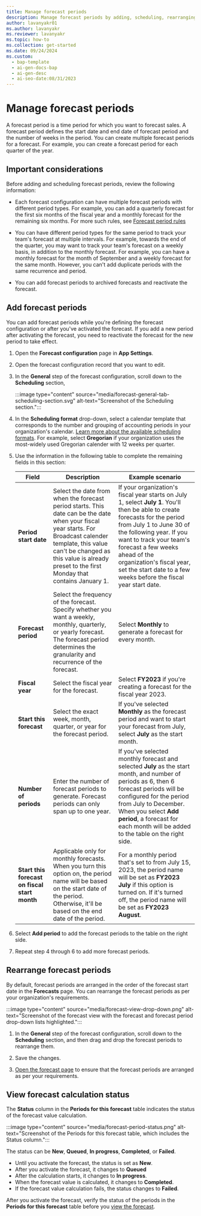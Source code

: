 ```yaml
---
title: Manage forecast periods
description: Manage forecast periods by adding, scheduling, rearranging and viewing calculation status.
author: lavanyakr01
ms.author: lavanyakr
ms.reviewer: lavanyakr
ms.topic: how-to
ms.collection: get-started
ms.date: 09/24/2024
ms.custom:
  - bap-template
  - ai-gen-docs-bap
  - ai-gen-desc
  - ai-seo-date:08/31/2023
---
```


# Manage forecast periods

A forecast period is a time period for which you want to forecast sales. A forecast period defines the start date and end date of forecast period and the number of weeks in the period. You can create multiple forecast periods for a forecast. For example, you can create a forecast period for each quarter of the year.  

## Important considerations

Before adding and scheduling forecast periods, review the following information:

- Each forecast configuration can have multiple forecast periods with different period types. For example, you can add a quarterly forecast for the first six months of the fiscal year and a monthly forecast for the remaining six months. For more such rules, see [Forecast period rules](forecast-periods.md#forecast-period-rules)

- You can have different period types for the same period to track your team's forecast at multiple intervals. For example, towards the end of the quarter, you may want to track your team's forecast on a weekly basis, in addition to the monthly forecast. For example, you can have a monthly forecast for the month of September and a weekly forecast for the same month. However, you can't add duplicate periods with the same recurrence and period.  

- You can add forecast periods to archived forecasts and reactivate the forecast.  

## Add forecast periods

You can add forecast periods while you're defining the forecast configuration or after you've activated the forecast. If you add a new period after activating the forecast, you need to reactivate the forecast for the new period to take effect.

1. Open the **Forecast configuration** page in **App Settings**. 

1. Open the forecast configuration record that you want to edit.
1. In the **General** step of the forecast configuration, scroll down to the **Scheduling** section, 

    :::image type="content" source="media/forecast-general-tab-scheduling-section.svg" alt-text="Screenshot of the Scheduling section.":::

1. In the **Scheduling format** drop-down, select a calendar template that corresponds to the number and grouping of accounting periods in your organization's calendar. [Learn more about the available scheduling formats](forecast-periods.md#scheduling-format). For example, select **Gregorian** if your organization uses the most-widely used Gregorian calender with 12 weeks per quarter.
1. Use the information in the following table to complete the remaining fields in this section:

    | Field | Description |Example scenario |
    | --- | --- | --- |
    | **Period start date** | Select the date from when the forecast period starts. This date can be the date when your fiscal year starts. For Broadcast calender template, this value can't be changed as this value is already preset to the first Monday that contains January 1. | If your organization's fiscal year starts on July 1, select **July 1**. You'll then be able to create forecasts for the period from July 1 to June 30 of the following year. If you want to track your team's forecast a few weeks ahead of the organization's fiscal year, set the start date to a few weeks before the fiscal year start date.  |
    | **Forecast period** | Select the frequency of the forecast. Specify whether you want a weekly, monthly, quarterly, or yearly forecast. The forecast period determines the granularity and recurrence of the forecast. | Select **Monthly** to generate a forecast for every month. |
    | **Fiscal year** | Select the fiscal year for the forecast. | Select **FY2023** if you're creating a forecast for the fiscal year 2023. |
    | **Start this forecast** | Select the exact week, month, quarter, or year for the forecast period.  | If you've selected **Monthly** as the forecast period and want to start your forecast from July, select **July** as the start month. |
    | **Number of periods** | Enter the number of forecast periods to generate. Forecast periods can only span up to one year. | If you've selected monthly forecast and selected **July** as the start month, and number of periods as 6, then 6 forecast periods will be configured for the period from July to December. When you select **Add period**, a forecast for each month will be added to the table on the right side. |
    | **Start this forecast on fiscal start month** | Applicable only for monthly forecasts. When you turn this option on, the period name will be based on the start date of the period. Otherwise, it'll be based on the end date of the period. | For a monthly period that's set to from July 15, 2023, the period name will be set as **FY2023 July** if this option is turned on. If it's turned off, the period name will be set as **FY2023 August**. |

1. Select **Add period** to add the forecast periods to the table on the right side.
1. Repeat step 4 through 6 to add more forecast periods.
    
## Rearrange forecast periods

By default, forecast periods are arranged in the order of the forecast start date in the **Forecasts** page. You can rearrange the forecast periods as per your organization's requirements.

:::image type="content" source="media/forecast-view-drop-down.png" alt-text="Screenshot of the forecast view with the forecast and forecast period drop-down lists highlighted.":::

1. In the **General** step of the forecast configuration, scroll down to the **Scheduling** section, and then drag and drop the forecast periods to rearrange them.

1. Save the changes. 
1. [Open the forecast page](view-forecasts.md) to ensure that the forecast periods are arranged as per your requirements.


## View forecast calculation status

The **Status** column in the **Periods for this forecast** table indicates the status of the forecast value calculation.  

:::image type="content" source="media/forecast-period-status.png" alt-text="Screenshot of the Periods for this forecast table, which includes the Status column.":::

The status can be **New**, **Queued**, **In progress**, **Completed**, or **Failed**. 

- Until you activate the forecast, the status is set as **New**.
- After you activate the forecast, it changes to **Queued**
- After the calculation starts, it changes to **In progress**. 
- When the forecast value is calculated, it changes to **Completed**. 
- If the forecast value calculation fails, the status changes to **Failed**.

After you activate the forecast, verify the status of the periods in the **Periods for this forecast** table before you [view the forecast](view-forecasts.md).  